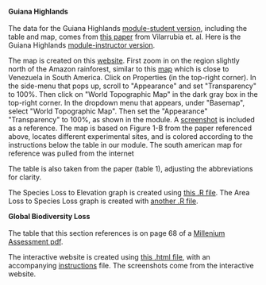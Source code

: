 **Guiana Highlands** <br>  
The data for the Guiana Highlands [module-student version](https://docs.google.com/document/d/1VFy84Z8rXZ7zAa_e-FKLHhU90whAqbTTdkwSo4vUSJE/edit?usp=sharing), including the table and map, comes from [this paper](https://www.sciencedirect.com/science/article/pii/S0006320712001796) from Vilarrubia et. al. Here is the Guiana Highlands [module-instructor version](https://docs.google.com/document/d/1_QjTuozbLjQ0tHPqVfUqr_smitfRuIb9XOsIHZas_E4/edit?usp=sharing).

The map is created on this [website](https://www.arcgis.com/apps/mapviewer/index.html?layers=18d32a699af64bfba4e78eba5a4dd705). First zoom in on the region slightly north of the Amazon rainforest, similar to this [map](https://en.wikipedia.org/wiki/Guiana_Shield#/media/File:Map_of_the_Guiana_shield.png) which is close to Venezuela in South America. Click on Properties (in the top-right corner). In the side-menu that pops up, scroll to "Appearance" and set "Transparency" to 100%. Then click on "World Topographic Map" in the dark gray box in the top-right corner. In the dropdown menu that appears, under "Basemap", select "World Topographic Map". Then set the "Appearance" "Transparency" to 100%, as shown in the module. A [screenshot](https://github.com/bdhayes01/Bioinformatics_Capstone/blob/main/reproducibility/guiana_map_maker.png) is included as a reference. The map is based on Figure 1-B from the paper referenced above, locates different experimental sites, and is colored according to the instructions below the table in our module. The south american map for reference was pulled from the internet 

The table is also taken from the paper (table 1), adjusting the abbreviations for clarity. 

The Species Loss to Elevation graph is created using [this .R file](https://github.com/bdhayes01/Bioinformatics_Capstone/blob/main/graphs/species_loss_to_elevation.R). The Area Loss to Species Loss graph is created with [another .R file](https://github.com/bdhayes01/Bioinformatics_Capstone/blob/main/graphs/area_loss_to_species_loss.R).

**Global Biodiversity Loss** <br>  
The table that this section references is on page 68 of a [Millenium Assessment pdf](https://www.millenniumassessment.org/documents/document.356.aspx.pdf#page=82). 

The interactive website is created using [this .html file](https://github.com/bdhayes01/Bioinformatics_Capstone/blob/main/index.html), with an accompanying [instructions](https://github.com/bdhayes01/Bioinformatics_Capstone/blob/main/Instructions.html) file. The screenshots come from the interactive website. 



